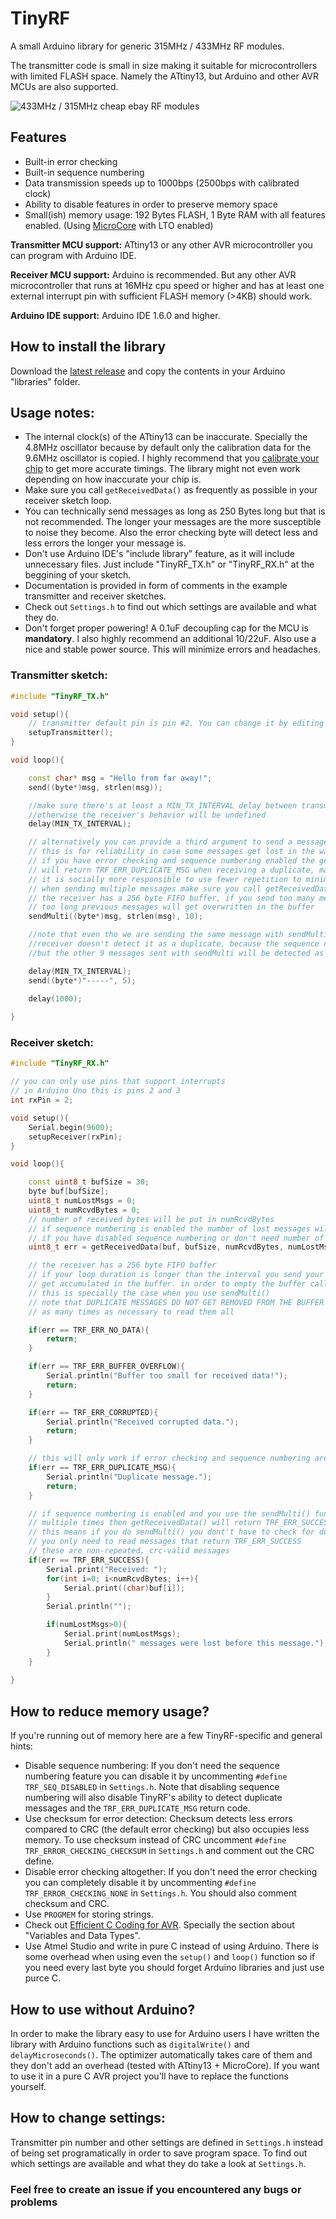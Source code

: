 # TinyRF

A small Arduino library for generic 315MHz / 433MHz RF modules.

The transmitter code is small in size making it suitable for microcontrollers with limited FLASH space. Namely the ATtiny13, but Arduino and other AVR MCUs are also supported.

![433MHz / 315MHz cheap ebay RF modules](https://repository-images.githubusercontent.com/293609741/4b910480-f297-11ea-96e6-fd41628b4086)

## Features
* Built-in error checking
* Built-in sequence numbering
* Data transmission speeds up to 1000bps (2500bps with calibrated clock)
* Ability to disable features in order to preserve memory space
* Small(ish) memory usage: 192 Bytes FLASH, 1 Byte RAM with all features enabled. (Using [MicroCore](https://github.com/MCUdude/MicroCore) with LTO enabled)

**Transmitter MCU support:** ATtiny13 or any other AVR microcontroller you can program with Arduino IDE.

**Receiver MCU support:** Arduino is recommended. But any other AVR microcontroller that runs at 16MHz cpu speed or higher and has at least one external interrupt pin with sufficient FLASH memory (>4KB) should work. 

**Arduino IDE support:** Arduino IDE 1.6.0 and higher.

## How to install the library
Download the [latest release](https://github.com/pouriap/TinyRF/releases/latest) and copy the contents in your Arduino "libraries" folder.

## Usage notes:
* The internal clock(s) of the ATtiny13 can be inaccurate. Specially the 4.8MHz oscillator because by default only the calibration data for the 9.6MHz oscillator is copied. I highly recommend that you [calibrate your chip](https://github.com/MCUdude/MicroCore#internal-oscillator-calibration) to get more accurate timings. The library might not even work depending on how inaccurate your chip is.
* Make sure you call `getReceivedData()` as frequently as possible in your receiver sketch loop.
* You can technically send messages as long as 250 Bytes long but that is not recommended. The longer your messages are the more susceptible to noise they become. Also the error checking byte will detect less and less errors the longer your message is.
* Don't use Arduino IDE's "include library" feature, as it will include unnecessary files. Just include "TinyRF_TX.h" or "TinyRF_RX.h" at the beggining of your sketch.
* Documentation is provided in form of comments in the example transmitter and receiver sketches.
* Check out `Settings.h` to find out which settings are available and what they do.
* Don't forget proper powering! A 0.1uF decoupling cap for the MCU is **mandatory**. I also highly recommend an additional 10/22uF. Also use a nice and stable power source. This will minimize errors and headaches.

### Transmitter sketch:
```C++
#include "TinyRF_TX.h"

void setup(){
	// transmitter default pin is pin #2. You can change it by editing Settings.h
	setupTransmitter();
}

void loop(){

	const char* msg = "Hello from far away!";
	send((byte*)msg, strlen(msg));

	//make sure there's at least a MIN_TX_INTERVAL delay between transmissions
	//otherwise the receiver's behavior will be undefined
	delay(MIN_TX_INTERVAL);

	// alternatively you can provide a third argument to send a message multiple times
	// this is for reliability in case some messages get lost in the way
	// if you have error checking and sequence numbering enabled the getReceivedData() function 
	// will return TRF_ERR_DUPLICATE_MSG when receiving a duplicate, making it easy to ignore duplicates
	// it is socially more responsible to use fewer repetition to minimize your usage of the bandwidth
	// when sending multiple messages make sure you call getReceivedData() frequently in the receiver 
	// the receiver has a 256 byte FIFO buffer, if you send too many messages and/or if they are
	// too long previous messages will get overwritten in the buffer
	sendMulti((byte*)msg, strlen(msg), 10);

	//note that even tho we are sending the same message with sendMulti, the first time the 
	//receiver doesn't detect it as a duplicate, because the sequence number is different
	//but the other 9 messages sent with sendMulti will be detected as duplicate

	delay(MIN_TX_INTERVAL);
	send((byte*)"-----", 5);

	delay(1000);
	
}
```

### Receiver sketch:
```C++
#include "TinyRF_RX.h"

// you can only use pins that support interrupts
// in Arduino Uno this is pins 2 and 3
int rxPin = 2;

void setup(){
	Serial.begin(9600);
	setupReceiver(rxPin);
}

void loop(){

	const uint8_t bufSize = 30;
	byte buf[bufSize];
	uint8_t numLostMsgs = 0;
	uint8_t numRcvdBytes = 0;
	// number of received bytes will be put in numRcvdBytes
	// if sequence numbering is enabled the number of lost messages will be put in numLostMsgs
	// if you have disabled sequence numbering or don't need number of lost messages you can omit this argument
	uint8_t err = getReceivedData(buf, bufSize, numRcvdBytes, numLostMsgs);

	// the receiver has a 256 byte FIFO buffer
	// if your loop duration is longer than the interval you send your messages then messages might
	// get accumulated in the buffer. in order to empty the buffer call getReceivedData() in a loop
	// this is specially the case when you use sendMulti()
	// note that DUPLICATE MESSAGES DO NOT GET REMOVED FROM THE BUFFER UNTIL YOU CALL getReceivedData() 
	// as many times as necessary to read them all 

	if(err == TRF_ERR_NO_DATA){
		return;
	}

	if(err == TRF_ERR_BUFFER_OVERFLOW){
		Serial.println("Buffer too small for received data!");
		return;
	}

	if(err == TRF_ERR_CORRUPTED){
		Serial.println("Received corrupted data.");
		return;
	}

	// this will only work if error checking and sequence numbering are enabled
	if(err == TRF_ERR_DUPLICATE_MSG){
		Serial.println("Duplicate message.");
		return;
	}

	// if sequence numbering is enabled and you use the sendMulti() function for sending a message
	// multiple times then getReceivedData() will return TRF_ERR_SUCCESS only once!
	// this means if you do sendMulti() you dont't have to check for duplicates in your code
	// you only need to read messages that return TRF_ERR_SUCCESS
	// these are non-repeated, crc-valid messages
	if(err == TRF_ERR_SUCCESS){
		Serial.print("Received: ");
		for(int i=0; i<numRcvdBytes; i++){
			Serial.print((char)buf[i]);
		}
		Serial.println("");

		if(numLostMsgs>0){
			Serial.print(numLostMsgs);
			Serial.println(" messages were lost before this message.");
		}
	}
	
}
```

## How to reduce memory usage?
If you're running out of memory here are a few TinyRF-specific and general hints:
* Disable sequence numbering: If you don't need the sequence numbering feature you can disable it by uncommenting `#define TRF_SEQ_DISABLED` in `Settings.h`. Note that disabling sequence numbering will also disable TinyRF's ability to detect duplicate messages and the `TRF_ERR_DUPLICATE_MSG` return code.
* Use checksum for error detection: Checksum detects less errors compared to CRC (the default error checking) but also occupies less memory. To use checksum instead of CRC uncomment `#define TRF_ERROR_CHECKING_CHECKSUM` in `Settings.h` and comment out the CRC define.
* Disable error checking altogether: If you don't need the error checking you can completely disable it by uncommenting `#define TRF_ERROR_CHECKING_NONE` in `Settings.h`. You should also comment checksum and CRC.
* Use `PROGMEM` for storing strings.
* Check out [Efficient C Coding for AVR](https://teslabs.com/openplayer/docs/docs/prognotes/efficient_c_coding_avr.pdf). Specially the section about "Variables and Data
Types".
* Use Atmel Studio and write in pure C instead of using Arduino. There is some overhead when using even the `setup()` and `loop()` function so if you need every last byte you should forget Arduino libraries and just use purce C.

## How to use without Arduino?
In order to make the library easy to use for Arduino users I have written the library with Arduino functions such as `digitalWrite()` and `delayMicroseconds()`. The optimizer automatically takes care of them and they don't add an overhead (tested with ATtiny13 + MicroCore). If you want to use it in a pure C AVR project you'll have to replace the functions yourself.

## How to change settings:
Transmitter pin number and other settings are defined in `Settings.h` instead of being set programatically in order to save program space. To find out which settings are available and what they do take a look at `Settings.h`.

### Feel free to create an issue if you encountered any bugs or problems